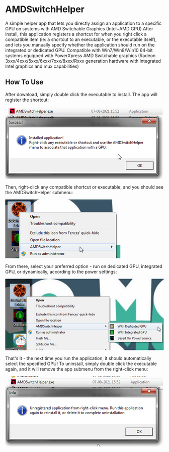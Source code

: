 # AMDSwitchHelper

A simple helper app that lets you directly assign an application to a specific GPU on systems with AMD Switchable Graphics (Intel+AMD GPU) After install, this application registers a shortcut for when you right click a compatible item (ie: a shortcut to an executable, or the executable itself), and lets you manually specify whether the application should run on the integrated or dedicated GPU.
Compatible with Win7/Win8/Win10 64-bit systems equipped with PowerXpress AMD Switchable graphics (Radeon 3xxx/4xxx/5xxx/6xxx/7xxx/8xxx/Rxxx generation hardware with integrated Intel graphics and mux capabilities)

## How To Use

After download, simply double click the executable to install. The app will register the shortcut:

![Screenshot](readmeFiles/install.png)

Then, right-click any compatible shortcut or executable, and you should see the AMDSwitchHelper submenu:

![Screenshot](readmeFiles/menuitem.png)

From there, select your preferred option - run on dedicated GPU, integrated GPU, or dynamically, according to the power settings:

![Screenshot](readmeFiles/submenu.png)

That's it - the next time you run the application, it should automatically select the specified GPU! To uninstall, simply double click the executable again, and it will remove the app submenu from the right-click menu:

![Screenshot](readmeFiles/uninstall.png)